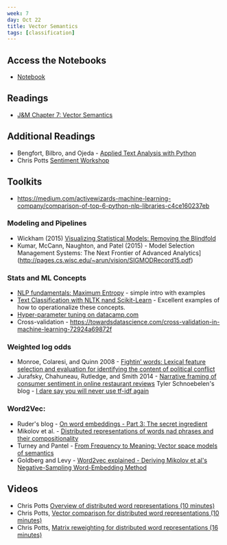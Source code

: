 ```yaml
---
week: 7
day: Oct 22
title: Vector Semantics
tags: [classification]
---
```


## Access the Notebooks

- [Notebook](https://mybinder.org/v2/gh/anyl580/lectures/master?urlpath=notebooks/7-vector-semantics/vector-semantics.ipynb)

## Readings

- [J&M Chapter 7: Vector Semantics
](https://web.stanford.edu/~jurafsky/slp3/6.pdf)

## Additional Readings

- Bengfort, Bilbro, and Ojeda - [Applied Text Analysis with Python](https://www.amazon.com/Applied-Text-Analysis-Python-Language-Aware/dp/1491963042/ref=sr_1_1?keywords=bengfort&qid=1571780772&sr=8-1)
- Chris Potts [Sentiment Workshop](http://web.stanford.edu/class/cs224u/materials/cs224u-2019-sentiment.pdf)

## Toolkits

- https://medium.com/activewizards-machine-learning-company/comparison-of-top-6-python-nlp-libraries-c4ce160237eb

### Modeling and Pipelines
- Wickham (2015) [Visualizing Statistical Models: Removing the Blindfold](http://had.co.nz/stat645/model-vis.pdf)
- Kumar, McCann, Naughton, and Patel (2015) - Model Selection Management Systems: The Next Frontier of Advanced Analytics](http://pages.cs.wisc.edu/~arun/vision/SIGMODRecord15.pdf)

### Stats and ML Concepts
- [NLP fundamentals: Maximum Entropy](https://nadesnotes.wordpress.com/2016/09/05/natural-language-processing-nlp-fundamentals-maximum-entropy-maxent/) - simple intro with examples
- [Text Classification with NLTK nand Scikit-Learn](https://bbengfort.github.io/tutorials/2016/05/19/text-classification-nltk-sckit-learn.html) - Excellent examples of how to operationalize these concepts.
- [Hyper-parameter tuning on datacamp.com](https://www.datacamp.com/community/tutorials/parameter-optimization-machine-learning-models)
- Cross-validation - https://towardsdatascience.com/cross-validation-in-machine-learning-72924a69872f

### Weighted log odds
 - Monroe, Colaresi, and Quinn 2008 - [Fightin’ words: Lexical feature selection and evaluation for identifying the content of political conflict](https://firstmonday.org/ojs/index.php/fm/article/view/4944/3863)
 - Jurafsky, Chahuneau, Rutledge, and Smith 2014 - [Narrative framing of consumer sentiment in online restaurant reviews](https://firstmonday.org/ojs/index.php/fm/article/view/4944/3863)
 Tyler Schnoebelen's blog - [I dare say you will never use tf-idf again](https://medium.com/@TSchnoebelen/i-dare-say-you-will-never-use-tf-idf-again-4918408b2310)
 
 ### Word2Vec:
  - Ruder's blog - [On word embeddings - Part 3: The secret ingredient](http://ruder.io/secret-word2vec/)
  - Mikolov et al. - [Distributed representations of words nad phrases and their compositionality](https://papers.nips.cc/paper/5021-distributed-representations-of-words-and)
  - Turney and Pantel - [From Frequency to Meaning: Vector space models of semantics](http://www.aaai.org/Papers/JAIR/Vol37/JAIR-3705.pdf)
  - Goldberg and Levy - [Word2vec explained - Deriving Mikolov et al's Negative-Sampling Word-Embedding Method](https://arxiv.org/pdf/1402.3722.pdf)

## Videos

- Chris Potts [Overview of distributed word representations (10 minutes)](https://www.youtube.com/watch?v=gtuhPq0Xyno&index=1&list=PLfmUaIBTH8exY7fZnJss508Bp8k1R8ASG)
- Chris Potts, [Vector comparison for distributed word representations (10 minutes)](https://www.youtube.com/watch?v=LYH93YnhuyQ&t=304s&index=2&list=PLfmUaIBTH8exY7fZnJss508Bp8k1R8ASG)
- Chris Potts, [Matrix reweighting for distributed word representations (16 minutes)](https://www.youtube.com/watch?v=WFySbJ3FGcM&index=3&list=PLfmUaIBTH8exY7fZnJss508Bp8k1R8ASG)
